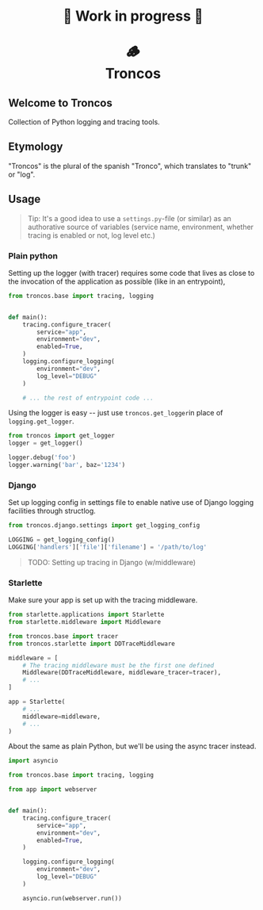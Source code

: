 <h1 align="center" style="border-bottom: 0">
  🚨 Work in progress 🚨 <br />
  <br />
  🪵<br>
  Troncos <br/>
</h1>

## Welcome to Troncos
Collection of Python logging and tracing tools.

## Etymology
"Troncos" is the plural of the spanish "Tronco", which translates to "trunk" or "log".

## Usage

> Tip: It's a good idea to use a `settings.py`-file (or similar) as an authorative source of variables (service name,
> environment, whether tracing is enabled or not, log level etc.)

### Plain python
Setting up the logger (with tracer) requires some code that lives as close to the invocation of the application as
possible (like in an entrypoint),

```python
from troncos.base import tracing, logging


def main():
    tracing.configure_tracer(
        service="app",
        environment="dev",
        enabled=True,
    )
    logging.configure_logging(
        environment="dev",
        log_level="DEBUG"
    )

    # ... the rest of entrypoint code ...
```

Using the logger is easy -- just use `troncos.get_logger`in place of `logging.get_logger`.

```python
from troncos import get_logger
logger = get_logger()

logger.debug('foo')
logger.warning('bar', baz='1234')
```

### Django
Set up logging config in settings file to enable native use of Django logging facilities through structlog.

```python
from troncos.django.settings import get_logging_config

LOGGING = get_logging_config()
LOGGING['handlers']['file']['filename'] = '/path/to/log'
```

> TODO: Setting up tracing in Django (w/middleware)


### Starlette
Make sure your app is set up with the tracing middleware.

```python
from starlette.applications import Starlette
from starlette.middleware import Middleware

from troncos.base import tracer
from troncos.starlette import DDTraceMiddleware

middleware = [
    # The tracing middleware must be the first one defined
    Middleware(DDTraceMiddleware, middleware_tracer=tracer),
    # ...
]

app = Starlette(
    # ...
    middleware=middleware,
    # ...
)
```

About the same as plain Python, but we'll be using the async tracer instead.

```python
import asyncio

from troncos.base import tracing, logging

from app import webserver


def main():
    tracing.configure_tracer(
        service="app",
        environment="dev",
        enabled=True,
    )

    logging.configure_logging(
        environment="dev",
        log_level="DEBUG"
    )

    asyncio.run(webserver.run())
```